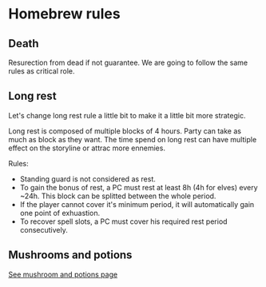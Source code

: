# Homebrew rules

## Death

Resurection from dead if not guarantee. We are going to follow the same rules as critical role.

## Long rest

Let's change long rest rule a little bit to make it a little bit more strategic.

Long rest is composed of multiple blocks of 4 hours.
Party can take as much as block as they want.
The time spend on long rest can have multiple effect on the storyline or attrac more ennemies.

Rules:
* Standing guard is not considered as rest.
* To gain the bonus of rest, a PC must rest at least 8h (4h for elves) every ~24h. 
This block can be splitted between the whole period. 
* If the player cannot cover it's minimum period, it will automatically gain one point of exhuastion.
* To recover spell slots, a PC must cover his required rest period consecutively.

## Mushrooms and potions

[See mushroom and potions page](mushrooms.md)